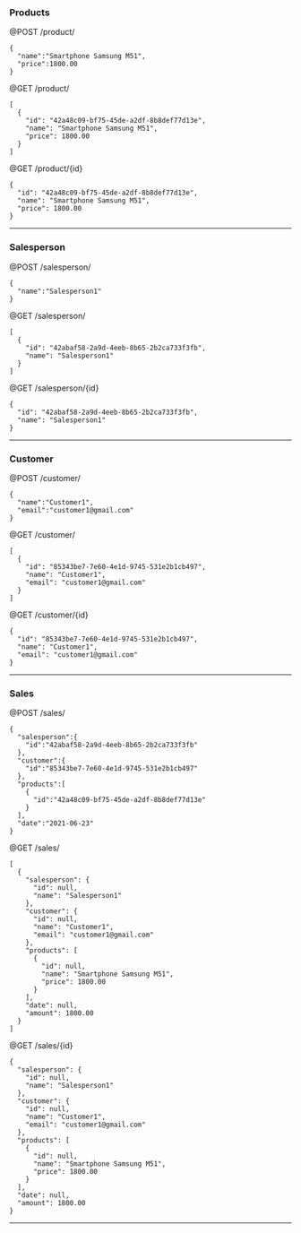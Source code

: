 ### Products
@POST /product/
```
{
  "name":"Smartphone Samsung M51",
  "price":1800.00
}
```

@GET /product/
```
[
  {
    "id": "42a48c09-bf75-45de-a2df-8b8def77d13e",
    "name": "Smartphone Samsung M51",
    "price": 1800.00
  }
]
```
@GET /product/{id}
```
{
  "id": "42a48c09-bf75-45de-a2df-8b8def77d13e",
  "name": "Smartphone Samsung M51",
  "price": 1800.00
}
```

___
### Salesperson
@POST /salesperson/
```
{
  "name":"Salesperson1"
}
```

@GET /salesperson/
```
[
  {
    "id": "42abaf58-2a9d-4eeb-8b65-2b2ca733f3fb",
    "name": "Salesperson1"
  }
]
```
@GET /salesperson/{id}
```
{
  "id": "42abaf58-2a9d-4eeb-8b65-2b2ca733f3fb",
  "name": "Salesperson1"
}
```
___

### Customer
@POST /customer/
```
{
  "name":"Customer1",
  "email":"customer1@gmail.com"
}
```
@GET /customer/
```
[
  {
    "id": "85343be7-7e60-4e1d-9745-531e2b1cb497",
    "name": "Customer1",
    "email": "customer1@gmail.com"
  }
]
```
@GET /customer/{id}
```
{
  "id": "85343be7-7e60-4e1d-9745-531e2b1cb497",
  "name": "Customer1",
  "email": "customer1@gmail.com"
}
```
___

### Sales
@POST /sales/
```
{
  "salesperson":{
    "id":"42abaf58-2a9d-4eeb-8b65-2b2ca733f3fb"
  },
  "customer":{
    "id":"85343be7-7e60-4e1d-9745-531e2b1cb497"
  },
  "products":[
    {
      "id":"42a48c09-bf75-45de-a2df-8b8def77d13e"
    }
  ],
  "date":"2021-06-23"
}
```

@GET /sales/
```
[
  {
    "salesperson": {
      "id": null,
      "name": "Salesperson1"
    },
    "customer": {
      "id": null,
      "name": "Customer1",
      "email": "customer1@gmail.com"
    },
    "products": [
      {
        "id": null,
        "name": "Smartphone Samsung M51",
        "price": 1800.00
      }
    ],
    "date": null,
    "amount": 1800.00
  }
]
```
@GET /sales/{id}
```
{
  "salesperson": {
    "id": null,
    "name": "Salesperson1"
  },
  "customer": {
    "id": null,
    "name": "Customer1",
    "email": "customer1@gmail.com"
  },
  "products": [
    {
      "id": null,
      "name": "Smartphone Samsung M51",
      "price": 1800.00
    }
  ],
  "date": null,
  "amount": 1800.00
}
```
___
